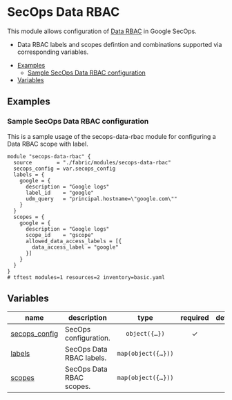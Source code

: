 # SecOps Data RBAC

This module allows configuration of [Data RBAC](https://cloud.google.com/chronicle/docs/detection/view-all-rules) in Google SecOps.

- Data RBAC labels and scopes defintion and combinations supported via corresponding variables.

<!-- BEGIN TOC -->
- [Examples](#examples)
  - [Sample SecOps Data RBAC configuration](#sample-secops-data-rbac-configuration)
- [Variables](#variables)
<!-- END TOC -->

## Examples

### Sample SecOps Data RBAC configuration

This is a sample usage of the secops-data-rbac module for configuring a Data RBAC scope with label.

```hcl
module "secops-data-rbac" {
  source        = "./fabric/modules/secops-data-rbac"
  secops_config = var.secops_config
  labels = {
    google = {
      description = "Google logs"
      label_id    = "google"
      udm_query   = "principal.hostname=\"google.com\""
    }
  }
  scopes = {
    google = {
      description = "Google logs"
      scope_id    = "gscope"
      allowed_data_access_labels = [{
        data_access_label = "google"
      }]
    }
  }
}
# tftest modules=1 resources=2 inventory=basic.yaml
```
<!-- BEGIN TFDOC -->
## Variables

| name | description | type | required | default |
|---|---|:---:|:---:|:---:|
| [secops_config](variables.tf#L54) | SecOps configuration. | <code title="object&#40;&#123;&#10;  customer_id &#61; string&#10;  project     &#61; string&#10;  region      &#61; string&#10;&#125;&#41;">object&#40;&#123;&#8230;&#125;&#41;</code> | ✓ |  |
| [labels](variables.tf#L17) | SecOps Data RBAC labels. | <code title="map&#40;object&#40;&#123;&#10;  description &#61; string&#10;  label_id    &#61; string&#10;  udm_query   &#61; string&#10;&#125;&#41;&#41;">map&#40;object&#40;&#123;&#8230;&#125;&#41;&#41;</code> |  | <code>&#123;&#125;</code> |
| [scopes](variables.tf#L27) | SecOps Data RBAC scopes. | <code title="map&#40;object&#40;&#123;&#10;  description &#61; string&#10;  scope_id    &#61; string&#10;  allowed_data_access_labels &#61; optional&#40;list&#40;object&#40;&#123;&#10;    data_access_label &#61; optional&#40;string&#41;&#10;    log_type          &#61; optional&#40;string&#41;&#10;    asset_namespace   &#61; optional&#40;string&#41;&#10;    ingestion_label &#61; optional&#40;object&#40;&#123;&#10;      ingestion_label_key   &#61; string&#10;      ingestion_label_value &#61; optional&#40;string&#41;&#10;    &#125;&#41;&#41;&#10;  &#125;&#41;&#41;, &#91;&#93;&#41;&#10;  denied_data_access_labels &#61; optional&#40;list&#40;object&#40;&#123;&#10;    data_access_label &#61; optional&#40;string&#41;&#10;    log_type          &#61; optional&#40;string&#41;&#10;    asset_namespace   &#61; optional&#40;string&#41;&#10;    ingestion_label &#61; optional&#40;object&#40;&#123;&#10;      ingestion_label_key   &#61; string&#10;      ingestion_label_value &#61; optional&#40;string&#41;&#10;    &#125;&#41;&#41;&#10;  &#125;&#41;&#41;, &#91;&#93;&#41;&#10;&#125;&#41;&#41;">map&#40;object&#40;&#123;&#8230;&#125;&#41;&#41;</code> |  | <code>&#123;&#125;</code> |
<!-- END TFDOC -->
